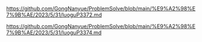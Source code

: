 https://github.com/GongNanyue/ProblemSolve/blob/main/%E9%A2%98%E7%9B%AE/2023/5/31/luoguP3372.md

https://github.com/GongNanyue/ProblemSolve/blob/main/%E9%A2%98%E7%9B%AE/2023/5/31/luoguP3374.md
